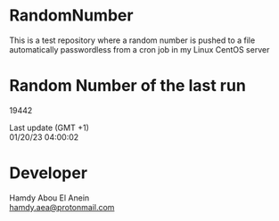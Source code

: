 # RandomNumber    
This is a test repository where a random number is pushed to a file automatically passwordless from a cron job in my Linux CentOS server    
# Random Number of the last run   
19442
      
Last update (GMT +1)    
01/20/23 04:00:02
# Developer    
Hamdy Abou El Anein   
hamdy.aea@protonmail.com
